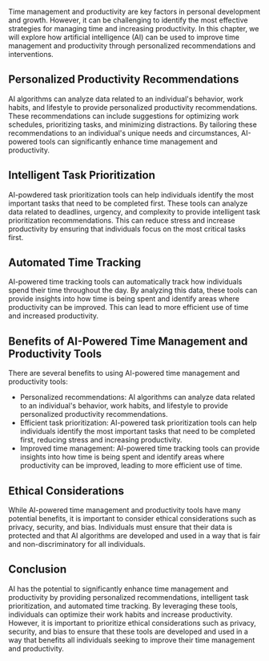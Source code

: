 
Time management and productivity are key factors in personal development and growth. However, it can be challenging to identify the most effective strategies for managing time and increasing productivity. In this chapter, we will explore how artificial intelligence (AI) can be used to improve time management and productivity through personalized recommendations and interventions.

Personalized Productivity Recommendations
-----------------------------------------

AI algorithms can analyze data related to an individual's behavior, work habits, and lifestyle to provide personalized productivity recommendations. These recommendations can include suggestions for optimizing work schedules, prioritizing tasks, and minimizing distractions. By tailoring these recommendations to an individual's unique needs and circumstances, AI-powered tools can significantly enhance time management and productivity.

Intelligent Task Prioritization
-------------------------------

AI-powdered task prioritization tools can help individuals identify the most important tasks that need to be completed first. These tools can analyze data related to deadlines, urgency, and complexity to provide intelligent task prioritization recommendations. This can reduce stress and increase productivity by ensuring that individuals focus on the most critical tasks first.

Automated Time Tracking
-----------------------

AI-powered time tracking tools can automatically track how individuals spend their time throughout the day. By analyzing this data, these tools can provide insights into how time is being spent and identify areas where productivity can be improved. This can lead to more efficient use of time and increased productivity.

Benefits of AI-Powered Time Management and Productivity Tools
-------------------------------------------------------------

There are several benefits to using AI-powered time management and productivity tools:

* Personalized recommendations: AI algorithms can analyze data related to an individual's behavior, work habits, and lifestyle to provide personalized productivity recommendations.
* Efficient task prioritization: AI-powered task prioritization tools can help individuals identify the most important tasks that need to be completed first, reducing stress and increasing productivity.
* Improved time management: AI-powered time tracking tools can provide insights into how time is being spent and identify areas where productivity can be improved, leading to more efficient use of time.

Ethical Considerations
----------------------

While AI-powered time management and productivity tools have many potential benefits, it is important to consider ethical considerations such as privacy, security, and bias. Individuals must ensure that their data is protected and that AI algorithms are developed and used in a way that is fair and non-discriminatory for all individuals.

Conclusion
----------

AI has the potential to significantly enhance time management and productivity by providing personalized recommendations, intelligent task prioritization, and automated time tracking. By leveraging these tools, individuals can optimize their work habits and increase productivity. However, it is important to prioritize ethical considerations such as privacy, security, and bias to ensure that these tools are developed and used in a way that benefits all individuals seeking to improve their time management and productivity.
